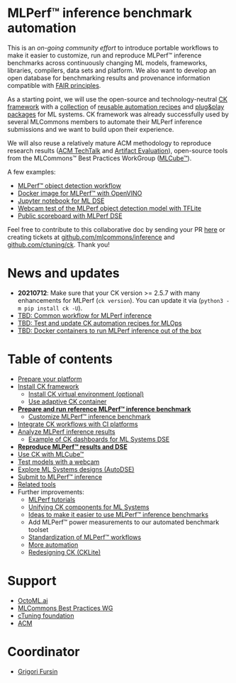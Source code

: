 # MLPerf&trade; inference benchmark automation

This is an *on-going community effort* to introduce portable workflows to make it easier to customize, run and reproduce 
MLPerf&trade; inference benchmarks across continuously changing ML models, frameworks, libraries, compilers, data sets and platform.
We also want to develop an open database for benchmarking results and provenance information 
compatible with [FAIR principles](https://www.go-fair.org/fair-principles).

As a starting point, we will use the open-source and technology-neutral [CK framework](https://github.com/ctuning/ck) 
with a [collection](https://github.com/ctuning/ck-mlops) of [reusable automation recipes](https://github.com/ctuning/ck-mlops/tree/main/program) 
and [plug&play packages](https://github.com/ctuning/ck-mlops/tree/main/package) 
for ML systems. CK framework was already successfully used by several MLCommons members 
to automate their MLPerf inference submissions and we want to build upon their experience. 

We will also reuse a relatively mature ACM methodology to reproduce research results ([ACM TechTalk](https://youtu.be/7zpeIVwICa4) and [Artifact Evaluation](https://cTuning.org/ae)),
open-source tools from the MLCommons&trade; Best Practices WorkGroup ([MLCube&trade;](https://github.com/mlcommons/mlcube)).

A few examples: 
* [MLPerf&trade; object detection workflow](https://github.com/ctuning/ck/blob/master/docs/mlperf-automation/tasks/task-object-detection.md)
* [Docker image for MLPerf&trade; with OpenVINO]( https://github.com/ctuning/ck-mlops/tree/main/docker/mlperf-inference-v0.7.openvino )
* [Jupyter notebook for ML DSE](https://nbviewer.jupyter.org/urls/dl.dropbox.com/s/f28u9epifr0nn09/ck-dse-demo-object-detection.ipynb)
* [Webcam test of the MLPerf object detection model with TFLite](https://cknowledge.io/solution/demo-obj-detection-coco-tf-cpu-webcam-linux-azure#test)
* [Public scoreboard with MLPerf DSE](https://cknowledge.io/result/crowd-benchmarking-mlperf-inference-classification-mobilenets-all)

Feel free to contribute to this collaborative doc by sending your PR [here]( https://github.com/ctuning/ck/pulls )
or creating tickets at [github.com/mlcommons/inference](https://github.com/mlcommons/inference) and [github.com/ctuning/ck](https://github.com/ctuning/ck).
Thank you!


# News and updates

* **20210712**: Make sure that your CK version >= 2.5.7 with many enhancements for MLPerf (```ck version```). 
  You can update it via (```python3 -m pip install ck -U```).
* [TBD: Common workflow for MLPerf inference](inference/workflow.md)
* [TBD: Test and update CK automation recipes for MLOps](components/README.md)
* [TBD: Docker containers to run MLPerf inference out of the box](inference/containers.md)

# Table of contents

* [Prepare your platform](platform/README.md)
* [Install CK framework](tools/ck.md)
  * [Install CK virtual environment (optional)](tools/ck-venv.md)
  * [Use adaptive CK container](tools/ck-docker.md)
* [**Prepare and run reference MLPerf&trade; inference benchmark**](tasks/README.md)
  * [Customize MLPerf&trade; inference benchmark](tasks-custom/README.md)
* [Integrate CK workflows with CI platforms](tools/continuous-integration.md)
* [Analyze MLPerf inference results](results/README.md)
  * [Example of CK dashboards for ML Systems DSE](results/ck-dashboard.md)
* [**Reproduce MLPerf&trade; results and DSE**](reproduce/README.md)
* [Use CK with MLCube&trade;](tools/mlcube.md)
* [Test models with a webcam](reproduce/demo-webcam-object-detection-x86-64.md)
* [Explore ML Systems designs (AutoDSE)](dse/README.md)
* [Submit to MLPerf&trade; inference](submit/README.md)
* [Related tools](tools/README.md)
* Further improvements:
  * [MLPerf tutorials](tutorials/README.md)
  * [Unifying CK components for ML Systems](components/README.md)
  * [Ideas to make it easier to use MLPerf&trade; inference benchmarks](https://docs.google.com/document/d/1xUI4_ArXssMUigsSHTAE2lL7jRZE12XXvzoV3QMoT84)
  * Add MLPerf&trade; power measurements to our automated benchmark toolset
  * [Standardization of MLPerf&trade; workflows](tbd/standardization.md)
  * [More automation](tbd/automation.md)
  * [Redesigning CK (CKLite)](tbd/ck2.md)



# Support

* [OctoML.ai](https://octoml.ai)
* [MLCommons Best Practices WG](https://mlcommons.org)
* [cTuning foundation](https://cTuning.org)
* [ACM](https://acm.org)


# Coordinator

* [Grigori Fursin](https://cKnowledge.io/@gfursin)
